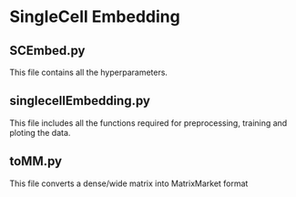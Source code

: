 # SingleCell Embedding

## SCEmbed.py
This file contains all the hyperparameters. 


## singlecellEmbedding.py

This file includes all the functions required for preprocessing, training and ploting the data. 


## toMM.py

This file converts a dense/wide matrix into MatrixMarket format

